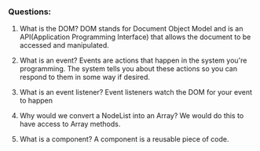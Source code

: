 ### Questions:
1. What is the DOM?
DOM stands for Document Object Model and is an API(Application Programming Interface)
that allows the document to be accessed and manipulated.
2. What is an event?
Events are actions that happen in the system you're programming. The system tells you about these actions
so you can respond to them in some way if desired.

3. What is an event listener?
Event listeners watch the DOM for your event to happen
4. Why would we convert a NodeList into an Array?
We would do this to have access to Array methods.

5. What is a component? 
A component is a reusable piece of code.

